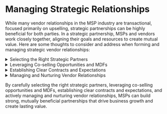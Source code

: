 # Managing Strategic Relationships

While many vendor relationships in the MSP industry are transactional, focused primarily on upselling, strategic partnerships can be highly beneficial for both parties. In a strategic partnership, MSPs and vendors work closely together, aligning their goals and resources to create mutual value. Here are some thoughts to consider and address when forming and managing strategic vendor relationships:

<details>

<summary>Selecting the Right Strategic Partners</summary>

As an MSP, you can only manage a limited number of strategic partners effectively. Therefore, it's essential to carefully evaluate potential partners to ensure they align with your business goals and can deliver significant value to your clients.

* Assess the vendor's products and services to determine if they meet your clients' needs and complement your existing offerings.
* Evaluate the vendor's reputation, expertise, and commitment to innovation, as well as their ability to provide ongoing support and resources.
* Determine if the vendor shares your values and vision, and if they're willing to invest in a long-term partnership.

</details>

<details>

<summary>Leveraging Co-selling Opportunities and MDFs</summary>

Strategic partners can offer valuable opportunities for co-selling and access to Market Development Funds (MDFs). These resources can help you expand your market reach and grow your business.

* Collaborate with your vendor partners on joint marketing efforts, such as co-branded content, webinars, and events, to reach a broader audience and showcase your combined value proposition.
* Leverage MDFs to support marketing initiatives and campaigns that promote your partnership and drive sales of the vendor's products or services.
* Engage in co-selling activities, working together with your vendor partners to identify leads, create tailored solutions, and close deals.

</details>

<details>

<summary>Establishing Clear Contracts and Expectations</summary>

When entering into a strategic partnership, it's crucial to read and understand the contract thoroughly and establish clear expectations for both parties.

* Review the contract terms, including pricing, support, and SLAs, to ensure they align with your business requirements and goals.
* Clearly define each party's roles and responsibilities in the partnership, including communication, collaboration, and performance expectations.
* Establish a framework for measuring the success of the partnership, such as KPIs and milestones, and schedule regular check-ins to review progress and address any issues or concerns.

</details>

<details>

<summary>Managing and Nurturing Vendor Relationships</summary>

To fully realize the potential of strategic vendor partnerships, MSPs must actively manage and nurture these relationships.

* Communicate regularly with your vendor partners, sharing updates on your business, market insights, and feedback on their products and services.
* Engage in ongoing training and development opportunities provided by your vendors, ensuring your team stays up-to-date on the latest technologies, best practices, and certifications.
* Recognize and celebrate the successes and milestones achieved through your partnership, reinforcing your commitment to mutual growth and collaboration.

</details>

By carefully selecting the right strategic partners, leveraging co-selling opportunities and MDFs, establishing clear contracts and expectations, and actively managing and nurturing vendor relationships, MSPs can build strong, mutually beneficial partnerships that drive business growth and create lasting value.
